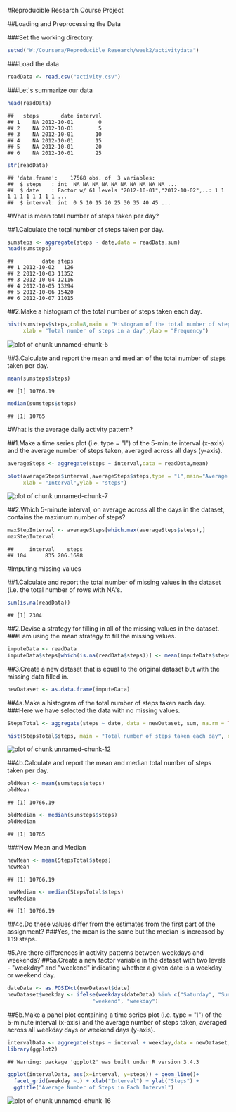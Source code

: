 #Reproducible Research Course Project

##Loading and Preprocessing the Data

###Set the working directory.

```r
setwd("W:/Coursera/Reproducible Research/week2/activitydata")
```
###Load the data

```r
readData <- read.csv("activity.csv")
```
###Let's summarize our data

```r
head(readData)
```

```
##   steps       date interval
## 1    NA 2012-10-01        0
## 2    NA 2012-10-01        5
## 3    NA 2012-10-01       10
## 4    NA 2012-10-01       15
## 5    NA 2012-10-01       20
## 6    NA 2012-10-01       25
```

```r
str(readData)
```

```
## 'data.frame':	17568 obs. of  3 variables:
##  $ steps   : int  NA NA NA NA NA NA NA NA NA NA ...
##  $ date    : Factor w/ 61 levels "2012-10-01","2012-10-02",..: 1 1 1 1 1 1 1 1 1 1 ...
##  $ interval: int  0 5 10 15 20 25 30 35 40 45 ...
```
#What is mean total number of steps taken per day?

##1.Calculate the total number of steps taken per day.

```r
sumsteps <- aggregate(steps ~ date,data = readData,sum)
head(sumsteps)
```

```
##         date steps
## 1 2012-10-02   126
## 2 2012-10-03 11352
## 3 2012-10-04 12116
## 4 2012-10-05 13294
## 5 2012-10-06 15420
## 6 2012-10-07 11015
```
##2.Make a histogram of the total number of steps taken each day.

```r
hist(sumsteps$steps,col=8,main = "Histogram of the total number of steps taken each day",
     xlab = "Total number of steps in a day",ylab = "Frequency")
```

![plot of chunk unnamed-chunk-5](figure/unnamed-chunk-5-1.png)





##3.Calculate and report the mean and median of the total number of steps taken per day.


```r
mean(sumsteps$steps)  
```

```
## [1] 10766.19
```

```r
median(sumsteps$steps)
```

```
## [1] 10765
```
#What is the average daily activity pattern?

##1.Make a time series plot (i.e. type = "l") of the 5-minute interval (x-axis) and the average number of steps taken, averaged across all days (y-axis).


```r
averageSteps <- aggregate(steps ~ interval,data = readData,mean)

plot(averageSteps$interval,averageSteps$steps,type = "l",main="Average number of steps taken",
     xlab = "Interval",ylab = "steps")
```

![plot of chunk unnamed-chunk-7](figure/unnamed-chunk-7-1.png)




##2.Which 5-minute interval, on average across all the days in the dataset, contains the maximum number of steps?


```r
maxStepInterval <- averageSteps[which.max(averageSteps$steps),]
maxStepInterval
```

```
##     interval    steps
## 104      835 206.1698
```
#Imputing missing values

##1.Calculate and report the total number of missing values in the dataset (i.e. the total number of rows with NA's.

```r
sum(is.na(readData))
```

```
## [1] 2304
```
##2.Devise a strategy for filling in all of the missing values in the dataset.
###I am using the mean strategy to fill the missing values.

```r
imputeData <- readData
imputeData$steps[which(is.na(readData$steps))] <- mean(imputeData$steps,na.rm = TRUE)
```
##3.Create a new dataset that is equal to the original dataset but with the missing data filled in.

```r
newDataset <- as.data.frame(imputeData)
```


##4a.Make a histogram of the total number of steps taken each day.
###Here we have selected the data with no missing values.

```r
StepsTotal <- aggregate(steps ~ date, data = newDataset, sum, na.rm = TRUE)

hist(StepsTotal$steps, main = "Total number of steps taken each day", xlab = "day",col = 8)
```

![plot of chunk unnamed-chunk-12](figure/unnamed-chunk-12-1.png)



##4b.Calculate and report the mean and median total number of steps taken per day.

```r
oldMean <- mean(sumsteps$steps)
oldMean
```

```
## [1] 10766.19
```

```r
oldMedian <- median(sumsteps$steps)
oldMedian
```

```
## [1] 10765
```
###New Mean and Median

```r
newMean <- mean(StepsTotal$steps)
newMean
```

```
## [1] 10766.19
```

```r
newMedian <- median(StepsTotal$steps)
newMedian
```

```
## [1] 10766.19
```
##4c.Do these values differ from the estimates from the first part of the assignment? 
###Yes, the mean is the same but the median is increased by 1.19 steps.


#5.Are there differences in activity patterns between weekdays and weekends?
##5a.Create a new factor variable in the dataset with two levels - "weekday" and "weekend" indicating whether a given date is a weekday or weekend day.

```r
dateData <- as.POSIXct(newDataset$date)
newDataset$weekday <- ifelse(weekdays(dateData) %in% c("Saturday", "Sunday"), 
                           "weekend", "weekday")
```
##5b.Make a panel plot containing a time series plot (i.e. type = "l") of the 5-minute interval (x-axis) and the average number of steps taken, averaged across all weekday days or weekend days (y-axis). 

```r
intervalData <- aggregate(steps ~ interval + weekday,data = newDataset,mean)
library(ggplot2)
```

```
## Warning: package 'ggplot2' was built under R version 3.4.3
```

```r
ggplot(intervalData, aes(x=interval, y=steps)) + geom_line()+
  facet_grid(weekday ~.) + xlab("Interval") + ylab("Steps") +
  ggtitle("Average Number of Steps in Each Interval")
```

![plot of chunk unnamed-chunk-16](figure/unnamed-chunk-16-1.png)




